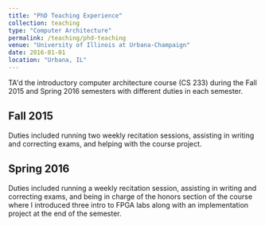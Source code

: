 ```yaml
---
title: "PhD Teaching Experience"
collection: teaching
type: "Computer Architecture"
permalink: /teaching/phd-teaching
venue: "University of Illinois at Urbana-Champaign"
date: 2016-01-01
location: "Urbana, IL"
---
```


TA'd the introductory computer architecture course (CS 233) during the Fall 2015 and Spring 2016 semesters with different duties in each semester.

Fall 2015
------
Duties included running two weekly recitation sessions, assisting in writing and correcting exams, and helping with the course project.

Spring 2016
------
Duties included running a weekly recitation session, assisting in writing and correcting exams, and being in charge of the honors section of the course where I introduced three intro to FPGA labs along with an implementation project at the end of the semester.

